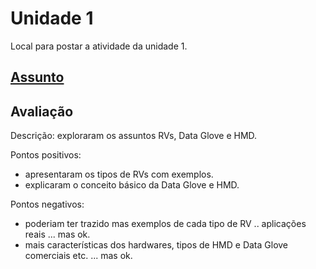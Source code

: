 # Unidade 1

Local para postar a atividade da unidade 1.  

## [Assunto](Assunto.pdf "Assunto")  

## Avaliação

Descrição: exploraram os assuntos RVs, Data Glove e HMD.    

Pontos positivos:  

- apresentaram os tipos de RVs com exemplos.  
- explicaram o conceito básico da Data Glove e HMD.  

Pontos negativos:  

- poderiam ter trazido mas exemplos de cada tipo de RV .. aplicações reais ... mas ok.  
- mais características dos hardwares, tipos de HMD e Data Glove comerciais etc. ... mas ok.  
